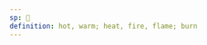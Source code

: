 ```yaml
---
sp: 󱥗
definition: hot, warm; heat, fire, flame; burn
---
```

<!-- seli is about warmth and fire. i've heard it be extended into other things that give feelings of warmth, like happiness, comfort, or spicy food. you can debate whether or not all of these actually make sense or not. -->